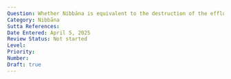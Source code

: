 ```yaml
---
Question: Whether Nibbāna is equivalent to the destruction of the effluents?
Category: Nibbāna
Sutta References:
Date Entered: April 5, 2025
Review Status: Not started
Level: 
Priority: 
Number: 
Draft: true
---
```

